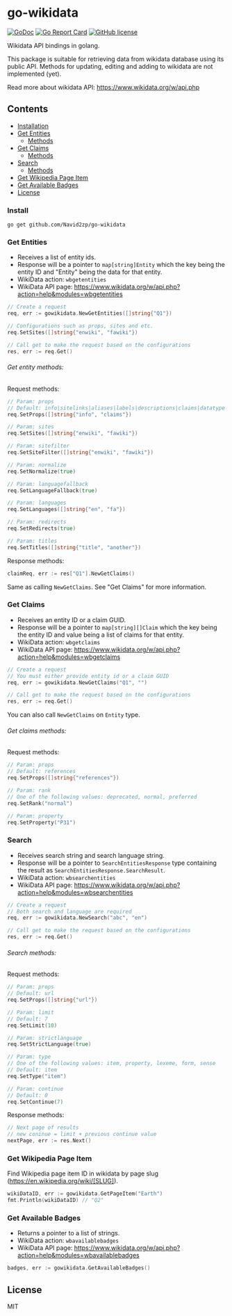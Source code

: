 # go-wikidata

[![GoDoc](https://godoc.org/github.com/Navid2zp/go-wikidata?status.svg)](https://pkg.go.dev/github.com/Navid2zp/go-wikidata?tab=doc)
[![Go Report Card](https://goreportcard.com/badge/github.com/Navid2zp/go-wikidata)](https://goreportcard.com/report/github.com/Navid2zp/go-wikidata)
[![GitHub license](https://img.shields.io/github/license/Naereen/StrapDown.js.svg)](https://github.com/Naereen/StrapDown.js/blob/master/LICENSE)


Wikidata API bindings in golang.

This package is suitable for retrieving data from wikidata database using its public API.
Methods for updating, editing and adding to wikidata are not implemented (yet).

Read more about wikidata API: https://www.wikidata.org/w/api.php

## Contents

- [Installation](#install)
- [Get Entities](#get-entities)
    - [Methods](#get-entity-methods)
- [Get Claims](#get-claims)
    - [Methods](#get-claims-methods)
- [Search](#search)
    - [Methods](#search-methods)
- [Get Wikipedia Page Item](#get-wikipedia-page-item)
- [Get Available Badges](#get-available-badges)
- [License](#license)


### Install
```
go get github.com/Navid2zp/go-wikidata
```


### Get Entities

- Receives a list of entity ids.
- Response will be a pointer to `map[string]Entity` which the key being the entity ID and "Entity" being the data for that entity.
- WikiData action: `wbgetentities`
- WikiData API page: https://www.wikidata.org/w/api.php?action=help&modules=wbgetentities
```go
// Create a request
req, err := gowikidata.NewGetEntities([]string{"Q1"})

// Configurations such as props, sites and etc.
req.SetSites([]string{"enwiki", "fawiki"})

// Call get to make the request based on the configurations
res, err := req.Get()
```

###### Get entity methods:

Request methods:

```go
// Param: props
// Default: info|sitelinks|aliases|labels|descriptions|claims|datatype
req.SetProps([]string{"info", "claims"})

// Param: sites
req.SetSites([]string{"enwiki", "fawiki"})

// Param: sitefilter
req.SetSiteFilter([]string{"enwiki", "fawiki"})

// Param: normalize
req.SetNormalize(true)

// Param: languagefallback
req.SetLanguageFallback(true)

// Param: languages
req.SetLanguages([]string{"en", "fa"})

// Param: redirects
req.SetRedirects(true)

// Param: titles
req.SetTitles([]string{"title", "another"})
```

Response methods:
```go
claimReq, err := res["Q1"].NewGetClaims()
```

Same as calling `NewGetClaims`. See "Get Claims" for more information.


### Get Claims

- Receives an entity ID or a claim GUID.
- Response will be a pointer to `map[string][]Claim` which the key being the entity ID and value being a list of claims for that entity.
- WikiData action: `wbgetclaims`
- WikiData API page: https://www.wikidata.org/w/api.php?action=help&modules=wbgetclaims

```go
// Create a request
// You must either provide entity id or a claim GUID
req, err := gowikidata.NewGetClaims("Q1", "")

// Call get to make the request based on the configurations
res, err := req.Get()
```

You can also call `NewGetClaims` on `Entity` type.

###### Get claims methods:

Request methods:

```go
// Param: props
// Default: references
req.SetProps([]string{"references"})

// Param: rank
// One of the following values: deprecated, normal, preferred
req.SetRank("normal")

// Param: property
req.SetProperty("P31")
```

### Search

- Receives search string and search language string.
- Response will be a pointer to `SearchEntitiesResponse` type containing the result as `SearchEntitiesResponse.SearchResult`.
- WikiData action: `wbsearchentities`
- WikiData API page: https://www.wikidata.org/w/api.php?action=help&modules=wbsearchentities

```go
// Create a request
// Both search and language are required
req, err := gowikidata.NewSearch("abc", "en")

// Call get to make the request based on the configurations
res, err := req.Get()
```

###### Search methods:

Request methods:

```go
// Param: props
// Default: url
req.SetProps([]string{"url"})

// Param: limit
// Default: 7
req.SetLimit(10)

// Param: strictlanguage
req.SetStrictLanguage(true)

// Param: type
// One of the following values: item, property, lexeme, form, sense
// Default: item
req.SetType("item")

// Param: continue
// Default: 0
req.SetContinue(7)
```

Response methods:
```go
// Next page of results
// new coninue = limit + previous continue value
nextPage, err := res.Next()
```

### Get Wikipedia Page Item

Find Wikipedia page item ID in wikidata by page slug (https://en.wikipedia.org/wiki/[SLUG]).

```go
wikiDataID, err := gowikidata.GetPageItem("Earth")
fmt.Println(wikiDataID) // "Q2"
```



### Get Available Badges

- Returns a pointer to a list of strings.
- WikiData action: `wbavailablebadges`
- WikiData API page: https://www.wikidata.org/w/api.php?action=help&modules=wbavailablebadges

```go
badges, err := gowikidata.GetAvailableBadges()
```

License
----

MIT
